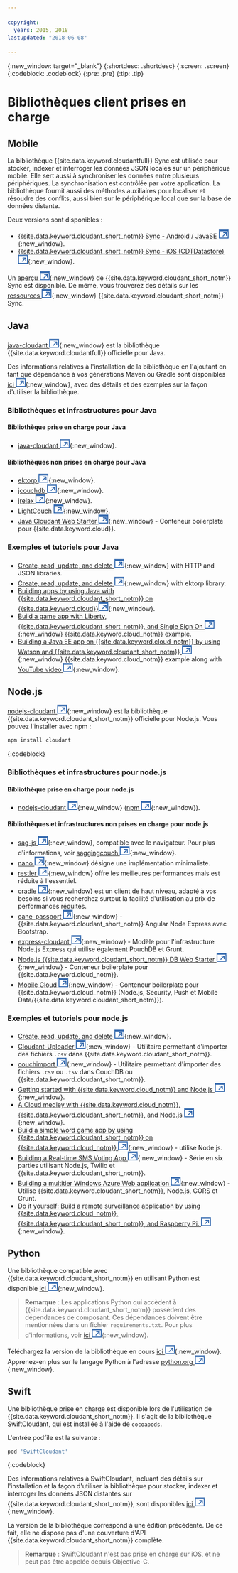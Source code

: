 ```yaml
---

copyright:
  years: 2015, 2018
lastupdated: "2018-06-08"

---
```


{:new_window: target="_blank"}
{:shortdesc: .shortdesc}
{:screen: .screen}
{:codeblock: .codeblock}
{:pre: .pre}
{:tip: .tip}

<!-- Acrolinx: 2017-03-06 -->

# Bibliothèques client prises en charge

## Mobile

La bibliothèque {{site.data.keyword.cloudantfull}} Sync est utilisée pour stocker, indexer et interroger les données JSON locales sur un périphérique mobile.
Elle sert aussi à synchroniser les données entre plusieurs périphériques.
La synchronisation est contrôlée par votre application.
La bibliothèque fournit aussi des méthodes auxiliaires pour localiser et résoudre des conflits, aussi bien sur le périphérique local que sur la base de données distante.

Deux versions sont disponibles :

-   [{{site.data.keyword.cloudant_short_notm}} Sync - Android / JavaSE ![Icône de lien externe](../images/launch-glyph.svg "Icône de lien externe")](https://github.com/cloudant/sync-android){:new_window}.
-   [{{site.data.keyword.cloudant_short_notm}} Sync - iOS (CDTDatastore) ![Icône de lien externe](../images/launch-glyph.svg "Icône de lien externe")](https://github.com/cloudant/CDTDatastore){:new_window}.

Un [aperçu ![Icône de lien externe](../images/launch-glyph.svg "Icône de lien externe")](https://cloudant.com/product/cloudant-features/sync/){:new_window} de {{site.data.keyword.cloudant_short_notm}} Sync est disponible.
De même, vous trouverez des détails sur les [ressources ![Icône de lien externe](../images/launch-glyph.svg "Icône de lien externe")](https://cloudant.com/cloudant-sync-resources/){:new_window} {{site.data.keyword.cloudant_short_notm}} Sync.

## Java

[java-cloudant ![Icône de lien externe](../images/launch-glyph.svg "Icône de lien externe")](https://github.com/cloudant/java-cloudant){:new_window} est la bibliothèque {{site.data.keyword.cloudantfull}} officielle pour Java.

Des informations relatives à l'installation de la bibliothèque en l'ajoutant en tant que dépendance à vos générations Maven ou Gradle sont disponibles [ici ![Icône de lien externe](../images/launch-glyph.svg "Icône de lien externe")](https://github.com/cloudant/java-cloudant#installation-and-usage){:new_window}, avec des détails et des exemples sur la façon d'utiliser la bibliothèque.

### Bibliothèques et infrastructures pour Java

#### Bibliothèque prise en charge pour Java

-   [java-cloudant ![Icône de lien externe](../images/launch-glyph.svg "Icône de lien externe")](https://github.com/cloudant/java-cloudant){:new_window}.

#### Bibliothèques non prises en charge pour Java

-   [ektorp ![Icône de lien externe](../images/launch-glyph.svg "Icône de lien externe")](https://helun.github.io/Ektorp/reference_documentation.html){:new_window}.
-   [jcouchdb ![Icône de lien externe](../images/launch-glyph.svg "Icône de lien externe")](http://code.google.com/p/jcouchdb/){:new_window}.
-   [jrelax ![Icône de lien externe](../images/launch-glyph.svg "Icône de lien externe")](https://github.com/isterin/jrelax){:new_window}.
-   [LightCouch ![Icône de lien externe](../images/launch-glyph.svg "Icône de lien externe")](http://www.lightcouch.org/){:new_window}.
-   [Java Cloudant Web Starter ![Icône de lien externe](../images/launch-glyph.svg "Icône de lien externe")](https://ace.ng.bluemix.net/#/store/cloudOEPaneId=store&appTemplateGuid=CloudantJavaBPTemplate&fromCatalog=true){:new_window} - Conteneur boilerplate pour {{site.data.keyword.cloud}}.

### Exemples et tutoriels pour Java

-   [Create, read, update, and delete ![Icône de lien externe](../images/launch-glyph.svg "Icône de lien externe")](https://github.com/cloudant/haengematte/tree/master/java){:new_window} with HTTP and JSON libraries. 
-   [Create, read, update, and delete ![Icône de lien externe](../images/launch-glyph.svg "Icône de lien externe")](https://github.com/cloudant/haengematte/tree/master/java/CrudWithEktorp){:new_window} with ektorp library.
-   [Building apps by using Java with {{site.data.keyword.cloudant_short_notm}} on {{site.data.keyword.cloud}}![Icône de lien externe](../images/launch-glyph.svg "Icône de lien externe")](https://cloudant.com/blog/building-apps-using-java-with-cloudant-on-ibm-bluemix/){:new_window}.
-   [Build a game app with Liberty, {{site.data.keyword.cloudant_short_notm}}, and Single Sign On ![Icône de lien externe](../images/launch-glyph.svg "Icône de lien externe")](http://www.ibm.com/developerworks/cloud/library/cl-multiservicegame-app/index.html?ca=drs-){:new_window} {{site.data.keyword.cloud_notm}} example.
-   [Building a Java EE app on {{site.data.keyword.cloud_notm}} by using Watson and {{site.data.keyword.cloudant_short_notm}} ![Icône de lien externe](../images/launch-glyph.svg "Icône de lien externe")](https://developer.ibm.com/bluemix/2014/10/17/building-java-ee-app-ibm-bluemix-using-watson-cloudant/){:new_window} {{site.data.keyword.cloud_notm}} example along with [YouTube video ![Icône de lien externe](../images/launch-glyph.svg "Icône de lien externe")](https://www.youtube.com/watch?feature=youtu.be&v=9AFMY6m0LIU&app=desktop){:new_window}.


## Node.js

[nodejs-cloudant ![Icône de lien externe](../images/launch-glyph.svg "Icône de lien externe")](https://github.com/cloudant/nodejs-cloudant){:new_window}
est la bibliothèque {{site.data.keyword.cloudant_short_notm}} officielle pour Node.js.
Vous pouvez l'installer avec npm :

```sh
npm install cloudant
```
{:codeblock}

### Bibliothèques et infrastructures pour node.js

#### Bibliothèque prise en charge pour node.js

-   [nodejs-cloudant ![Icône de lien externe](../images/launch-glyph.svg "Icône de lien externe")](https://github.com/cloudant/nodejs-cloudant){:new_window} ([npm ![Icône de lien externe](../images/launch-glyph.svg "Icône de lien externe")](https://www.npmjs.org/package/cloudant){:new_window}).

#### Bibliothèques et infrastructures non prises en charge pour node.js

-   [sag-js ![Icône de lien externe](../images/launch-glyph.svg "Icône de lien externe")](https://github.com/sbisbee/sag-js){:new_window}, compatible avec le navigateur.
    Pour plus d'informations, voir [saggingcouch ![Icône de lien externe](../images/launch-glyph.svg "Icône de lien externe")](https://github.com/sbisbee/saggingcouch.com){:new_window}.
-   [nano ![Icône de lien externe](../images/launch-glyph.svg "Icône de lien externe")](https://github.com/dscape/nano){:new_window} désigne une implémentation minimaliste.
-   [restler ![Icône de lien externe](../images/launch-glyph.svg "Icône de lien externe")](https://github.com/danwrong/restler){:new_window} offre les meilleures performances mais est réduite à l'essentiel.
-   [cradle ![Icône de lien externe](../images/launch-glyph.svg "Icône de lien externe")](https://github.com/flatiron/cradle){:new_window} est un client de haut niveau, adapté à vos besoins si vous recherchez surtout la facilité d'utilisation au prix de performances réduites.
-   [cane_passport ![Icône de lien externe](../images/launch-glyph.svg "Icône de lien externe")](https://github.com/ddemichele/cane_passport){:new_window} - {{site.data.keyword.cloudant_short_notm}} Angular Node Express avec Bootstrap.
-   [express-cloudant ![Icône de lien externe](../images/launch-glyph.svg "Icône de lien externe")](https://github.com/cloudant-labs/express-cloudant){:new_window} - Modèle pour l'infrastructure Node.js Express qui utilise également PouchDB et Grunt.
-   [Node.js {{site.data.keyword.cloudant_short_notm}} DB Web Starter ![Icône de lien externe](../images/launch-glyph.svg "Icône de lien externe")](https://ace.ng.bluemix.net/#/store/cloudOEPaneId=store&appTemplateGuid=nodejscloudantbp&fromCatalog=true){:new_window} - Conteneur boilerplate pour {{site.data.keyword.cloud_notm}}.
-   [Mobile Cloud ![Icône de lien externe](../images/launch-glyph.svg "Icône de lien externe")](https://ace.ng.bluemix.net/#/store/cloudOEPaneId=store&appTemplateGuid=mobileBackendStarter&fromCatalog=true){:new_window} - Conteneur boilerplate pour {{site.data.keyword.cloud_notm}} (Node.js, Security, Push et Mobile Data/{{site.data.keyword.cloudant_short_notm}}).

### Exemples et tutoriels pour node.js

-   [Create, read, update, and delete ![Icône de lien externe](../images/launch-glyph.svg "Icône de lien externe")](https://github.com/cloudant/haengematte/tree/master/nodejs){:new_window}.
-   [Cloudant-Uploader ![Icône de lien externe](../images/launch-glyph.svg "Icône de lien externe")](https://github.com/garbados/Cloudant-Uploader){:new_window} - Utilitaire permettant d'importer des fichiers `.csv` dans {{site.data.keyword.cloudant_short_notm}}.
-   [couchimport ![Icône de lien externe](../images/launch-glyph.svg "Icône de lien externe")](https://github.com/glynnbird/couchimport){:new_window} - Utilitaire permettant d'importer des fichiers `.csv` ou `.tsv` dans CouchDB ou {{site.data.keyword.cloudant_short_notm}}.
-   [Getting started with {{site.data.keyword.cloud_notm}} and Node.js ![Icône de lien externe](../images/launch-glyph.svg "Icône de lien externe")](http://thoughtsoncloud.com/2014/07/getting-started-ibm-bluemix-node-js/){:new_window}.
-   [A Cloud medley with {{site.data.keyword.cloud_notm}}, {{site.data.keyword.cloudant_short_notm}}, and Node.js ![Icône de lien externe](../images/launch-glyph.svg "Icône de lien externe")](https://gigadom.wordpress.com/2014/08/15/a-cloud-medley-with-ibm-bluemix-cloudant-db-and-node-js/){:new_window}.
-   [Build a simple word game app by using {{site.data.keyword.cloudant_short_notm}} on {{site.data.keyword.cloud_notm}} ![Icône de lien externe](../images/launch-glyph.svg "Icône de lien externe")](http://www.ibm.com/developerworks/cloud/library/cl-guesstheword-app/index.html?ca=drs-){:new_window} - utilise Node.js.
-   [Building a Real-time SMS Voting App ![Icône de lien externe](../images/launch-glyph.svg "Icône de lien externe")](https://www.twilio.com/blog/2012/09/building-a-real-time-sms-voting-app-part-1-node-js-couchdb.html){:new_window} - Série en six parties utilisant Node.js, Twilio et {{site.data.keyword.cloudant_short_notm}}.
-   [Building a multitier Windows Azure Web application ![Icône de lien externe](../images/launch-glyph.svg "Icône de lien externe")](https://www.ampower.me/article/CouchDB/Tutorial-Building-a-Multi-Tier-Windows-Azure-Web-application-use-Cloudants-Couchdb-as-a-Service-node-94-409665?eqs=Z2NWNlltTmlUWStWcHdEWENWc3UxdmowREpiMjlGUVpKajJOZGJpSlVkemlPS2oxa0YxZE5BPT0=){:new_window} - Utilise {{site.data.keyword.cloudant_short_notm}}, Node.js, CORS et Grunt.
-   [Do it yourself: Build a remote surveillance application by using {{site.data.keyword.cloud_notm}}, {{site.data.keyword.cloudant_short_notm}}, and Raspberry Pi. ![Icône de lien externe](../images/launch-glyph.svg "Icône de lien externe")](http://www.ibm.com/developerworks/library/ba-remoteservpi-app/index.html){:new_window}.

## Python

Une bibliothèque compatible avec {{site.data.keyword.cloudant_short_notm}} en utilisant Python est disponible [ici ![Icône de lien externe](../images/launch-glyph.svg "Icône de lien externe")](https://github.com/cloudant/python-cloudant){:new_window}.

>   **Remarque** : Les applications Python qui accèdent à {{site.data.keyword.cloudant_short_notm}} possèdent des dépendances de composant. Ces dépendances doivent être mentionnées dans un fichier `requirements.txt`. Pour plus d'informations, voir [ici ![Icône de lien externe](../images/launch-glyph.svg "Icône de lien externe")](https://pip.readthedocs.io/en/1.1/requirements.html){:new_window}.

Téléchargez la version de la bibliothèque en cours [ici ![Icône de lien externe](../images/launch-glyph.svg "Icône de lien externe")](https://pypi.python.org/pypi/cloudant/){:new_window}.
Apprenez-en plus sur le langage Python à l'adresse [python.org ![Icône de lien externe](../images/launch-glyph.svg "Icône de lien externe")](https://www.python.org/about/){:new_window}. 

## Swift

Une bibliothèque prise en charge est disponible lors de l'utilisation de {{site.data.keyword.cloudant_short_notm}}.
Il s'agit de la bibliothèque SwiftCloudant, qui est installée à l'aide de `cocoapods`.

L'entrée podfile est la suivante :

```sh
pod 'SwiftCloudant'
```
{:codeblock}

Des informations relatives à SwiftCloudant, incluant des détails sur l'installation et la façon d'utiliser la bibliothèque pour stocker, indexer et interroger les données JSON distantes sur {{site.data.keyword.cloudant_short_notm}}, sont disponibles [ici ![Icône de lien externe](../images/launch-glyph.svg "Icône de lien externe")](https://github.com/cloudant/swift-cloudant){:new_window}.

La version de la bibliothèque correspond à une édition précédente.
De ce fait, elle ne dispose pas d'une couverture d'API {{site.data.keyword.cloudant_short_notm}} complète. 

>   **Remarque** : SwiftCloudant n'est pas prise en charge sur iOS, et ne peut pas être appelée depuis Objective-C.
